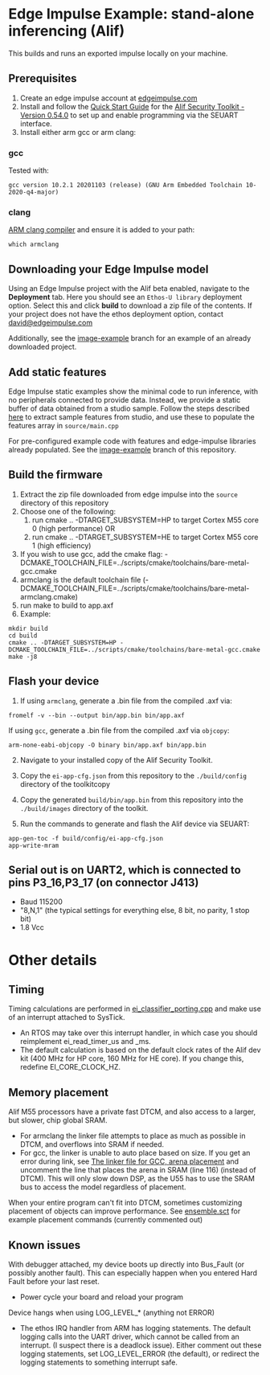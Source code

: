 # Edge Impulse Example: stand-alone inferencing (Alif)

This builds and runs an exported impulse locally on your machine. 

## Prerequisites
1. Create an edge impulse account at [edgeimpulse.com](https://www.edgeimpulse.com/)
2. Install and follow the [Quick Start Guide](https://alifsemi.com/download/AQSG0002) for the [Alif Security Toolkit - Version 0.54.0](https://alifsemi.com/kits/) to set up and enable programming via the SEUART interface.
3. Install either arm gcc or arm clang:

### gcc
Tested with:
```
gcc version 10.2.1 20201103 (release) (GNU Arm Embedded Toolchain 10-2020-q4-major)
```

### clang
[ARM clang compiler](https://developer.arm.com/tools-and-software/embedded/arm-compiler/downloads/version-6) and ensure it is added to your path:
```
which armclang
```

## Downloading your Edge Impulse model
Using an Edge Impulse project with the Alif beta enabled, navigate to the **Deployment** tab. Here you should see an `Ethos-U library` deployment option. Select this and click **build** to download a zip file of the contents. If your project does not have the ethos deployment option, contact [david@edgeimpulse.com](david@edgeimpulse.com)

Additionally, see the [image-example](https://github.com/edgeimpulse/example-standalone-inferencing-alif/tree/image-example) branch for an example of an already downloaded project.

## Add static features
Edge Impulse static examples show the minimal code to run inference, with no peripherals connected to provide data. Instead, we provide a static buffer of data obtained from a studio sample. Follow the steps described [here](https://docs.edgeimpulse.com/docs/running-your-impulse-locally-zephyr#running-the-impulse) to extract sample features from studio, and use these to populate the features array in `source/main.cpp`

For pre-configured example code with features and edge-impulse libraries already populated. See the [image-example](https://github.com/edgeimpulse/example-standalone-inferencing-alif/tree/image-example) branch of this repository.

## Build the firmware
1. Extract the zip file downloaded from edge impulse into the `source` directory of this repository
2. Choose one of the following:
    1. run cmake .. -DTARGET_SUBSYSTEM=HP to target Cortex M55 core 0 (high performance) OR
    2. run cmake .. -DTARGET_SUBSYSTEM=HE to target Cortex M55 core 1 (high efficiency)
3. If you wish to use gcc, add the cmake flag: -DCMAKE_TOOLCHAIN_FILE=../scripts/cmake/toolchains/bare-metal-gcc.cmake
4. armclang is the default toolchain file (-DCMAKE_TOOLCHAIN_FILE=../scripts/cmake/toolchains/bare-metal-armclang.cmake)
5. run make to build to app.axf
6. Example:
```
mkdir build
cd build
cmake .. -DTARGET_SUBSYSTEM=HP -DCMAKE_TOOLCHAIN_FILE=../scripts/cmake/toolchains/bare-metal-gcc.cmake
make -j8
```

## Flash your device

1. If using `armclang`, generate a .bin file from the compiled .axf via:

```
fromelf -v --bin --output bin/app.bin bin/app.axf
```

If using `gcc`, generate a .bin file from the compiled .axf via `objcopy`:
```
arm-none-eabi-objcopy -O binary bin/app.axf bin/app.bin
```

2. Navigate to your installed copy of the Alif Security Toolkit. 

3. Copy the `ei-app-cfg.json` from this repository to the `./build/config` directory of the toolkitcopy

4. Copy the generated `build/bin/app.bin` from this repository into the `./build/images` directory of the toolkit.

5. Run the commands to generate and flash the Alif device via SEUART:

```
app-gen-toc -f build/config/ei-app-cfg.json
app-write-mram
```

## Serial out is on UART2, which is connected to pins P3_16,P3_17 (on connector J413)

- Baud 115200
- "8,N,1" (the typical settings for everything else, 8 bit, no parity, 1 stop bit)
- 1.8 Vcc

# Other details

## Timing

Timing calculations are performed in [ei_classifier_porting.cpp](source/ei_classifier_porting.cpp) and make use of an interrupt attached to SysTick.
- An RTOS may take over this interrupt handler, in which case you should reimplement ei_read_timer_us and _ms.
- The default calculation is based on the default clock rates of the Alif dev kit (400 MHz for HP core, 160 MHz for HE core).  If you change this, redefine EI_CORE_CLOCK_HZ.

## Memory placement

Alif M55 processors have a private fast DTCM, and also access to a larger, but slower, chip global SRAM.
- For armclang the linker file attempts to place as much as possible in DTCM, and overflows into SRAM if needed.
- For gcc, the linker is unable to auto place based on size.  If you get an error during link, see [The linker file for GCC, arena placement](ensemble.ld#L116) and uncomment the line that places the arena in SRAM (line 116) (instead of DTCM).  This will only slow down DSP, as the U55 has to use the SRAM bus to access the model regardless of placement.

When your entire program can't fit into DTCM, sometimes customizing placement of objects can improve performance.
See [ensemble.sct](ensemble.sct) for example placement commands (currently commented out)

## Known issues

With debugger attached, my device boots up directly into Bus_Fault (or possibly another fault).  This can especially happen when you entered Hard Fault before your last reset.

- Power cycle your board and reload your program

Device hangs when using LOG_LEVEL_* (anything not ERROR)
- The ethos IRQ handler from ARM has logging statements.  The default logging calls into the UART driver, which cannot be called from an interrupt. (I suspect there is a deadlock issue). Either comment out these logging statements, set LOG_LEVEL_ERROR (the default), or redirect the logging statements to something interrupt safe.
